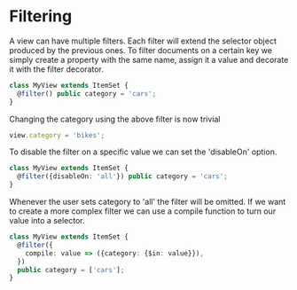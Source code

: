 # Filtering

A view can have multiple filters. Each filter will extend the selector object produced by the previous ones. To filter documents on a certain key we simply create a property with the same name, assign it a value and decorate it with the filter decorator.

```typescript
class MyView extends ItemSet {
  @filter() public category = 'cars';
}
```

Changing the category using the above filter is now trivial

```typescript
view.category = 'bikes';
```

To disable the filter on a specific value we can set the 'disableOn' option.

```typescript
class MyView extends ItemSet {
  @filter({disableOn: 'all'}) public category = 'cars';
}
```

Whenever the user sets category to 'all' the filter will be omitted. If we want to create a more complex filter we can use a compile function to turn our value into a selector.

```typescript
class MyView extends ItemSet {
  @filter({
    compile: value => ({category: {$in: value}}),
  })
  public category = ['cars'];
}
```

